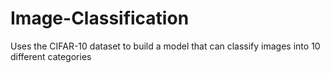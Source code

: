 # Image-Classification
Uses the CIFAR-10 dataset to build a model that can classify images into 10 different categories
